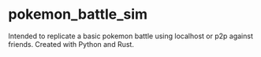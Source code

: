 # pokemon_battle_sim
Intended to replicate a basic pokemon battle using localhost or p2p against friends. Created with Python and Rust.

